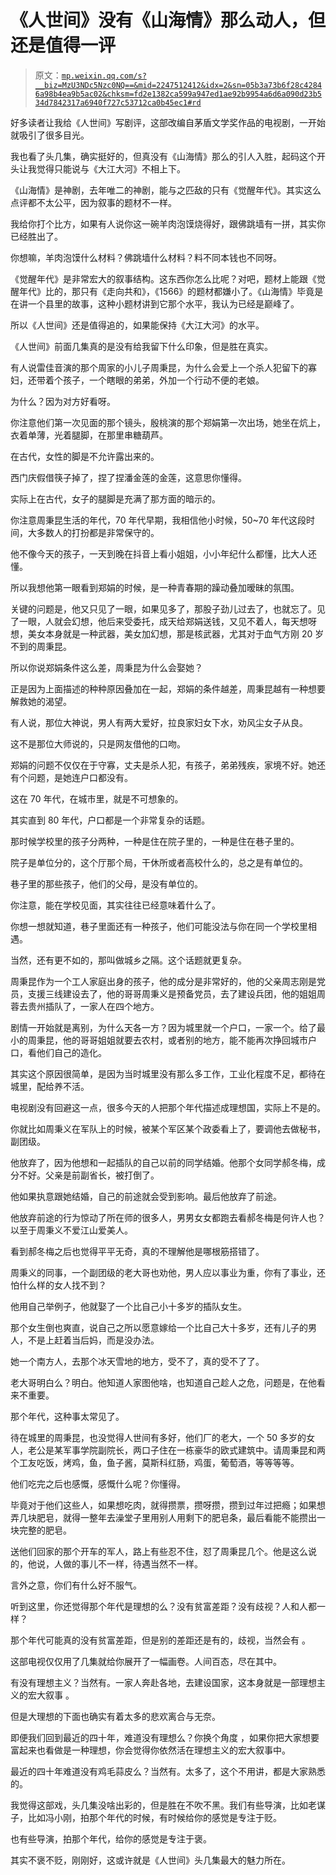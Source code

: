 # 《人世间》没有《山海情》那么动人，但还是值得一评

> 原文：[`mp.weixin.qq.com/s?__biz=MzU3NDc5Nzc0NQ==&mid=2247512412&idx=2&sn=05b3a73b6f28c42846a98b4ea9b5ac02&chksm=fd2e1382ca599a947ed1ae92b9954a6d6a090d23b534d7842317a6940f727c53712ca0b45ec1#rd`](http://mp.weixin.qq.com/s?__biz=MzU3NDc5Nzc0NQ==&mid=2247512412&idx=2&sn=05b3a73b6f28c42846a98b4ea9b5ac02&chksm=fd2e1382ca599a947ed1ae92b9954a6d6a090d23b534d7842317a6940f727c53712ca0b45ec1#rd)

好多读者让我给《人世间》写剧评，这部改编自茅盾文学奖作品的电视剧，一开始就吸引了很多目光。 

我也看了头几集，确实挺好的，但真没有《山海情》那么的引人入胜，起码这个开头让我觉得只能说与《大江大河》不相上下。 

《山海情》是神剧，去年唯二的神剧，能与之匹敌的只有《觉醒年代》。其实这么点评都不太公平，因为叙事的题材不一样。

我给你打个比方，如果有人说你这一碗羊肉泡馍烧得好，跟佛跳墙有一拼，其实你已经胜出了。 

你想嘛，羊肉泡馍什么材料？佛跳墙什么材料？料不同本钱也不同呀。

《觉醒年代》是非常宏大的叙事结构。这东西你怎么比呢？对吧，题材上能跟《觉醒年代》比的，那只有《走向共和》，《1566》的题材都嫌小了。《山海情》毕竟是在讲一个县里的故事，这种小题材讲到它那个水平，我认为已经是巅峰了。 

所以《人世间》还是值得追的，如果能保持《大江大河》的水平。 

《人世间》前面几集真的是没有给我留下什么印象，但是胜在真实。

有人说雷佳音演的那个周家的小儿子周秉昆，为什么会爱上一个杀人犯留下的寡妇，还带着个孩子，一个瞎眼的弟弟，外加一个行动不便的老娘。

为什么？因为对方好看呀。 

你注意他们第一次见面的那个镜头，殷桃演的那个郑娟第一次出场，她坐在炕上，衣着单薄，光着腿脚，在那里串糖葫芦。

在古代，女性的脚是不允许露出来的。 

西门庆假借筷子掉了，捏了捏潘金莲的金莲，这意思你懂得。 

实际上在古代，女子的腿脚是充满了那方面的暗示的。 

你注意周秉昆生活的年代，70 年代早期，我相信他小时候，50~70 年代这段时间，大多数人的打扮都是非常保守的。

他不像今天的孩子，一天到晚在抖音上看小姐姐，小小年纪什么都懂，比大人还懂。 

所以我想他第一眼看到郑娟的时候，是一种青春期的躁动叠加暧昧的氛围。

关键的问题是，他又只见了一眼，如果见多了，那股子劲儿过去了，也就忘了。见了一眼，人就会幻想，他后来受委托，成天给郑娟送钱，又见不着人，每天想呀想，美女本身就是一种武器，美女加幻想，那是核武器，尤其对于血气方刚 20 岁不到的周秉昆。

所以你说郑娟条件这么差，周秉昆为什么会娶她？

正是因为上面描述的种种原因叠加在一起，郑娟的条件越差，周秉昆越有一种想要解救她的渴望。

有人说，那位大神说，男人有两大爱好，拉良家妇女下水，劝风尘女子从良。

这不是那位大师说的，只是网友借他的口吻。

郑娟的问题不仅仅在于守寡，丈夫是杀人犯，有孩子，弟弟残疾，家境不好。她还有个问题，是她连户口都没有。

这在 70 年代，在城市里，就是不可想象的。 

其实直到 80 年代，户口都是一个非常复杂的话题。 

那时候学校里的孩子分两种，一种是住在院子里的，一种是住在巷子里的。

院子是单位分的，这个厅那个局，干休所或者高校什么的，总之是有单位的。 

巷子里的那些孩子，他们的父母，是没有单位的。 

你注意，能在学校见面，其实往往已经意味着什么了。

你想一想就知道，巷子里面还有一种孩子，他们可能没法与你在同一个学校里相遇。 

当然，还有更不如的，那叫做城乡之隔。这个话题就更复杂。

周秉昆作为一个工人家庭出身的孩子，他的成分是非常好的，他的父亲周志刚是党员，支援三线建设去了，他的哥哥周秉义是预备党员，去了建设兵团，他的姐姐周蓉去贵州插队了，一家人在四个地方。

剧情一开始就是离别，为什么天各一方？因为城里就一个户口，一家一个。给了最小的周秉昆，他的哥哥姐姐就要去农村，或者别的地方，能不能再次挣回城市户口，看他们自己的造化。

其实这个原因很简单，是因为当时城里没有那么多工作，工业化程度不足，都待在城里，配给养不活。 

电视剧没有回避这一点，很多今天的人把那个年代描述成理想国，实际上不是的。 

你就比如周秉义在军队上的时候，被某个军区某个政委看上了，要调他去做秘书，副团级。

他放弃了，因为他想和一起插队的自己以前的同学结婚。他那个女同学郝冬梅，成分不好。父亲是前副省长，被打倒了。 

他如果执意跟她结婚，自己的前途就会受到影响。最后他放弃了前途。 

他放弃前途的行为惊动了所在师的很多人，男男女女都跑去看郝冬梅是何许人也？以至于周秉义不爱江山爱美人。

看到郝冬梅之后也觉得平平无奇，真的不理解他是哪根筋搭错了。

周秉义的同事，一个副团级的老大哥也劝他，男人应以事业为重，你有了事业，还怕什么样的女人找不到？

他用自己举例子，他就娶了一个比自己小十多岁的插队女生。

那个女生倒也爽直，说自己之所以愿意嫁给一个比自己大十多岁，还有儿子的男人，不是上赶着当后妈，而是没办法。

她一个南方人，去那个冰天雪地的地方，受不了，真的受不了了。 

老大哥明白么？明白。他知道人家图他啥，也知道自己趁人之危，问题是，在他看来不重要。 

那个年代，这种事太常见了。

待在城里的周秉昆，也没觉得人世间有多好，他们厂的老大，一个 50 多岁的女人，老公是某军事学院副院长，两口子住在一栋豪华的欧式建筑中。请周秉昆和两个工友吃饭，烤鸡，鱼，鱼子酱，莫斯科红肠，鸡蛋，葡萄酒，等等等等。

他们吃完之后也感慨，感慨什么呢？你懂得。

毕竟对于他们这些人，如果想吃肉，就得攒票，攒呀攒，攒到过年过把瘾；如果想弄几块肥皂，就得一整年去澡堂子里用别人用剩下的肥皂条，最后看能不能攒出一块完整的肥皂。 

送他们回家的那个开车的军人，路上有些忍不住，怼了周秉昆几个。他是这么说的，他说，人做的事儿不一样，待遇当然不一样。

言外之意，你们有什么好不服气。

听到这里，你还觉得那个年代是理想的么？没有贫富差距？没有歧视？人和人都一样？

那个年代可能真的没有贫富差距，但是别的差距还是有的，歧视，当然会有 。 

这部电视仅仅用了几集就给你展开了一幅画卷。人间百态，尽在其中。 

有没有理想主义？当然有。一家人奔赴各地，去建设国家，这本身就是一部理想主义的宏大叙事 。 

但是大理想的下面也确实有着太多的悲欢离合与无奈。 

即便我们回到最近的四十年，难道没有理想么？你换个角度 ，如果你把大家想要富起来也看做是一种理想，你会觉得你依然活在理想主义的宏大叙事中。

最近的四十年难道没有鸡毛蒜皮么？当然有。太多了，这个不用讲，都是大家熟悉的。

我觉得这部戏，头几集没啥出彩的，但是胜在不吹不黑。我们有些导演，比如老谋子，比如冯小刚，拍那个年代的时候，有时候给你的感觉是专注于贬。

也有些导演，拍那个年代，给你的感觉是专注于褒。

其实不褒不贬，刚刚好，这或许就是《人世间》头几集最大的魅力所在。